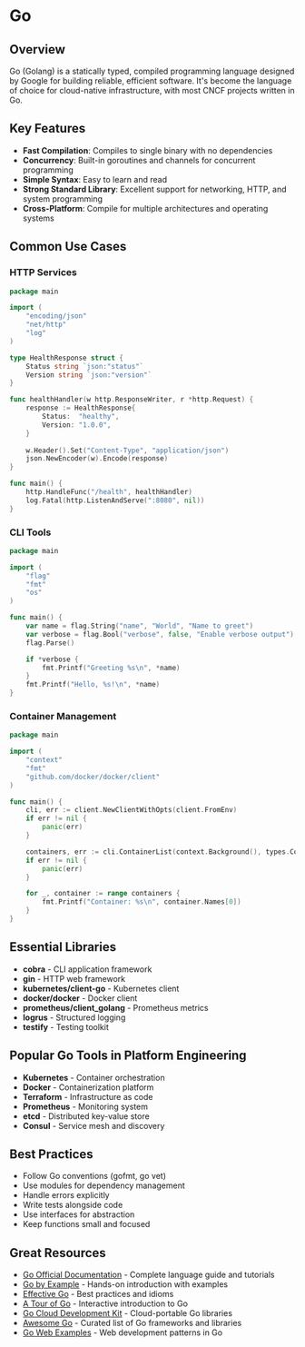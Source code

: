 # Go

## Overview

Go (Golang) is a statically typed, compiled programming language designed by Google for building reliable, efficient software. It's become the language of choice for cloud-native infrastructure, with most CNCF projects written in Go.

## Key Features

- **Fast Compilation**: Compiles to single binary with no dependencies
- **Concurrency**: Built-in goroutines and channels for concurrent programming
- **Simple Syntax**: Easy to learn and read
- **Strong Standard Library**: Excellent support for networking, HTTP, and system programming
- **Cross-Platform**: Compile for multiple architectures and operating systems

## Common Use Cases

### HTTP Services
```go
package main

import (
    "encoding/json"
    "net/http"
    "log"
)

type HealthResponse struct {
    Status string `json:"status"`
    Version string `json:"version"`
}

func healthHandler(w http.ResponseWriter, r *http.Request) {
    response := HealthResponse{
        Status:  "healthy",
        Version: "1.0.0",
    }
    
    w.Header().Set("Content-Type", "application/json")
    json.NewEncoder(w).Encode(response)
}

func main() {
    http.HandleFunc("/health", healthHandler)
    log.Fatal(http.ListenAndServe(":8080", nil))
}
```

### CLI Tools
```go
package main

import (
    "flag"
    "fmt"
    "os"
)

func main() {
    var name = flag.String("name", "World", "Name to greet")
    var verbose = flag.Bool("verbose", false, "Enable verbose output")
    flag.Parse()

    if *verbose {
        fmt.Printf("Greeting %s\n", *name)
    }
    fmt.Printf("Hello, %s!\n", *name)
}
```

### Container Management
```go
package main

import (
    "context"
    "fmt"
    "github.com/docker/docker/client"
)

func main() {
    cli, err := client.NewClientWithOpts(client.FromEnv)
    if err != nil {
        panic(err)
    }

    containers, err := cli.ContainerList(context.Background(), types.ContainerListOptions{})
    if err != nil {
        panic(err)
    }

    for _, container := range containers {
        fmt.Printf("Container: %s\n", container.Names[0])
    }
}
```

## Essential Libraries

- **cobra** - CLI application framework
- **gin** - HTTP web framework
- **kubernetes/client-go** - Kubernetes client
- **docker/docker** - Docker client
- **prometheus/client_golang** - Prometheus metrics
- **logrus** - Structured logging
- **testify** - Testing toolkit

## Popular Go Tools in Platform Engineering

- **Kubernetes** - Container orchestration
- **Docker** - Containerization platform
- **Terraform** - Infrastructure as code
- **Prometheus** - Monitoring system
- **etcd** - Distributed key-value store
- **Consul** - Service mesh and discovery

## Best Practices

- Follow Go conventions (gofmt, go vet)
- Use modules for dependency management
- Handle errors explicitly
- Write tests alongside code
- Use interfaces for abstraction
- Keep functions small and focused

## Great Resources

- [Go Official Documentation](https://golang.org/doc/) - Complete language guide and tutorials
- [Go by Example](https://gobyexample.com/) - Hands-on introduction with examples
- [Effective Go](https://golang.org/doc/effective_go.html) - Best practices and idioms
- [A Tour of Go](https://tour.golang.org/) - Interactive introduction to Go
- [Go Cloud Development Kit](https://gocloud.dev/) - Cloud-portable Go libraries
- [Awesome Go](https://awesome-go.com/) - Curated list of Go frameworks and libraries
- [Go Web Examples](https://gowebexamples.com/) - Web development patterns in Go